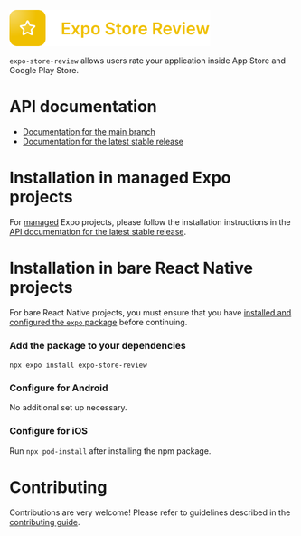 <p>
  <a href="https://docs.expo.dev/versions/latest/sdk/storereview/">
    <img
      src="../../.github/resources/expo-store-review.svg"
      alt="expo-store-review"
      height="64" />
  </a>
</p>

`expo-store-review` allows users rate your application inside App Store and Google Play Store.

# API documentation

- [Documentation for the main branch](https://github.com/expo/expo/blob/main/docs/pages/versions/unversioned/sdk/storereview.mdx)
- [Documentation for the latest stable release](https://docs.expo.dev/versions/latest/sdk/storereview/)

# Installation in managed Expo projects

For [managed](https://docs.expo.dev/archive/managed-vs-bare/) Expo projects, please follow the installation instructions in the [API documentation for the latest stable release](https://docs.expo.dev/versions/latest/sdk/storereview/).

# Installation in bare React Native projects

For bare React Native projects, you must ensure that you have [installed and configured the `expo` package](https://docs.expo.dev/bare/installing-expo-modules/) before continuing.

### Add the package to your dependencies

```
npx expo install expo-store-review
```

### Configure for Android

No additional set up necessary.

### Configure for iOS

Run `npx pod-install` after installing the npm package.

# Contributing

Contributions are very welcome! Please refer to guidelines described in the [contributing guide](https://github.com/expo/expo#contributing).
